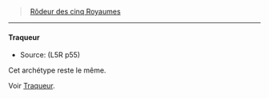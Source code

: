 ﻿---
!GenericItem
Name: Traqueur
Source: (L5R p55)
Id: l5r_ranger_hd.md#traqueur
ParentLink: l5r_ranger_hd.md#rôdeur-des-cinq-royaumes
ParentName: Rôdeur des cinq Royaumes
NameLevel: 4
Attributes: {}
---
> [Rôdeur des cinq Royaumes](hd_l5r_ranger.md)

---

#### Traqueur

- Source: (L5R p55)

Cet archétype reste le même.

Voir [Traqueur](hd_ranger_tracker.md).

